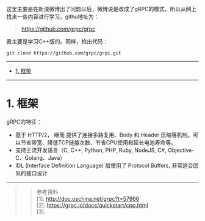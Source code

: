 这里主要是在新浪微博出了问题以后，微博说是改成了gRPC的模式，所以从网上找来一些内容进行学习。githu地址为：
> https://github.com/grpc/grpc

我主要是学习C++版的。同样，检出代码：
``` shell
git clone https://github.com/grpc/grpc.git
```

____

<!-- TOC -->

- [1. 框架](#1-%E6%A1%86%E6%9E%B6)

<!-- /TOC -->
____



# 1. 框架

gRPC的特征：
- 基于 HTTP/2， 继而 提供了连接多路复用、Body 和 Header 压缩等机制。可以节省带宽、降低TCP链接次数、节省CPU使用和延长电池寿命等。
- 支持主流开发语言（C, C++, Python, PHP, Ruby, NodeJS, C#, Objective-C、Golang、Java）
- IDL (Interface Definition Language) 层使用了 Protocol Buffers, 非常适合团队的接口设计




----
>>参考资料  
> [1]. http://doc.oschina.net/grpc?t=57966  
> [2]. https://grpc.io/docs/quickstart/cpp.html  
> [3]. 


